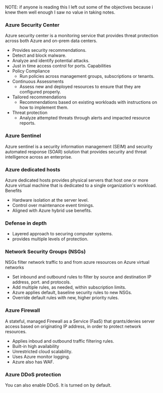 NOTE: if anyone is reading this I left out some of the objectives because i knew them well enough I saw no value in taking notes.


### Azure Security Center
Azure security center is a monitoring service that provides threat protection across both Azure and on-prem data centers.
- Provides security recommendations.
- Detect and block malware.
- Analyze and identify potential attacks.
- Just in time access control for ports.
Capabilities
- Policy Compliance
  - Run policies across management groups, subscriptions or tenants.
- Continuous Assessments
  - Assess new and deployed resources to ensure that they are configured properly.
- Tailored recommendations
  - Recommendations based on existing workloads with instructions on how to implement them.
- Threat protection
  - Analyze attempted threats through alerts and impacted resource reports.

### Azure Sentinel
Azure sentinel is a security information management (SEIM) and security automated response (SOAR) solution that provides security and threat intelligence across an enterprise.

### Azure dedicated hosts
Azure dedicated hosts provides physical servers that host one or more Azure virtual machine that is dedicated to a single organization's workload.  
Benefits
- Hardware isolation at the server level.
- Control over maintenance event timings.
- Aligned with Azure hybrid use benefits.

### Defense in depth
- Layered approach to securing computer systems.
- provides multiple levels of protection.

### Network Security Groups (NSGs)
NSGs filter network traffic to and from azure resources on Azure virtual networks
- Set inbound and outbound rules to filter by source and destination IP address, port. and protocols.
- Add multiple rules, as needed, within subscription limits.
- Azure applies default, baseline security rules to new NSGs.
- Override default rules with new, higher priority rules.

### Azure Firewall
A stateful, managed Firewall as a Service (FaaS) that grants/denies server access based on originating IP address, in order to protect network resources.
- Applies inboud and outbound traffic filtering rules.
- Built-in high availability
- Unrestricted cloud scalability.
- Uses Azure monitor logging.
- Azure also has WAF.

### Azure DDoS protection
You can also enable DDoS. It is turned on by default.